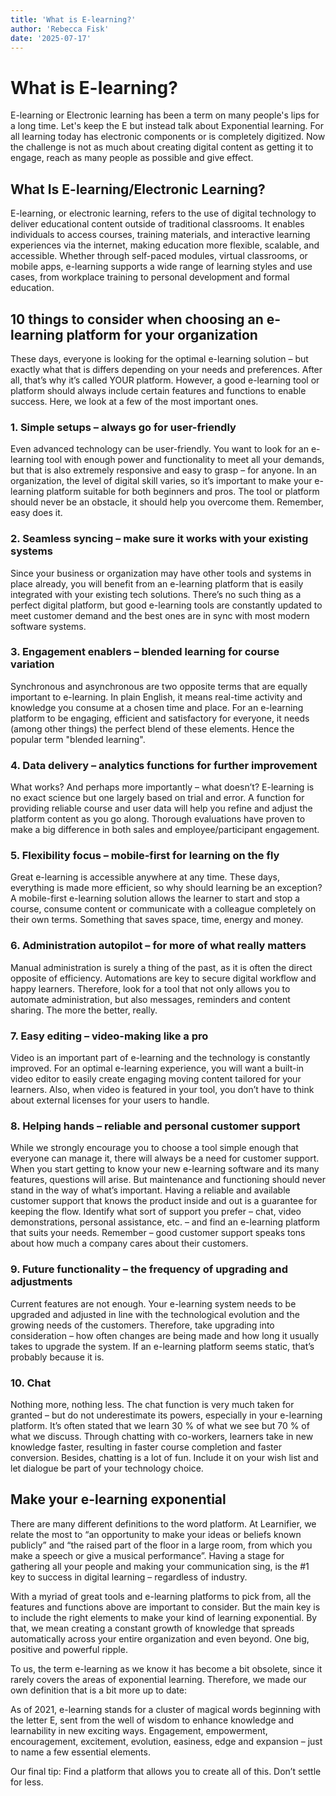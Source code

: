 ```yaml
---
title: 'What is E-learning?'
author: 'Rebecca Fisk'
date: '2025-07-17'
---
```


# What is E-learning?

E-learning or Electronic learning has been a term on many people's lips for a long time. Let's keep the E but instead talk about Exponential learning. For all learning today has electronic components or is completely digitized. Now the challenge is not as much about creating digital content as getting it to engage, reach as many people as possible and give effect.‍

## What Is E-learning/Electronic Learning?

‍E-learning, or electronic learning, refers to the use of digital technology to deliver educational content outside of traditional classrooms. It enables individuals to access courses, training materials, and interactive learning experiences via the internet, making education more flexible, scalable, and accessible. Whether through self-paced modules, virtual classrooms, or mobile apps, e-learning supports a wide range of learning styles and use cases, from workplace training to personal development and formal education.

## 10 things to consider when choosing an e-learning platform for your organization

These days, everyone is looking for the optimal e-learning solution – but exactly what that is differs depending on your needs and preferences. After all, that’s why it’s called YOUR platform. However, a good e-learning tool or platform should always include certain features and functions to enable success. Here, we look at a few of the most important ones.

### 1. Simple setups – always go for user-friendly

Even advanced technology can be user-friendly. You want to look for an e-learning tool with enough power and functionality to meet all your demands, but that is also extremely responsive and easy to grasp – for anyone. In an organization, the level of digital skill varies, so it’s important to make your e-learning platform suitable for both beginners and pros. The tool or platform should never be an obstacle, it should help you overcome them. Remember, easy does it.

### 2. Seamless syncing – make sure it works with your existing systems

‍Since your business or organization may have other tools and systems in place already, you will benefit from an e-learning platform that is easily integrated with your existing tech solutions. There’s no such thing as a perfect digital platform, but good e-learning tools are constantly updated to meet customer demand and the best ones are in sync with most modern software systems.

### 3. Engagement enablers – blended learning for course variation

‍Synchronous and asynchronous are two opposite terms that are equally important to e-learning. In plain English, it means real-time activity and knowledge you consume at a chosen time and place. For an e-learning platform to be engaging, efficient and satisfactory for everyone, it needs (among other things) the perfect blend of these elements. Hence the popular term "blended learning".

### 4. Data delivery – analytics functions for further improvement

‍What works? And perhaps more importantly – what doesn’t? E-learning is no exact science but one largely based on trial and error. A function for providing reliable course and user data will help you refine and adjust the platform content as you go along. Thorough evaluations have proven to make a big difference in both sales and employee/participant engagement.

### 5. Flexibility focus – mobile-first for learning on the fly

Great e-learning is accessible anywhere at any time. These days, everything is made more efficient, so why should learning be an exception? A mobile-first e-learning solution allows the learner to start and stop a course, consume content or communicate with a colleague completely on their own terms. Something that saves space, time, energy and money.

### 6. Administration autopilot – for more of what really matters

‍Manual administration is surely a thing of the past, as it is often the direct opposite of efficiency. Automations are key to secure digital workflow and happy learners. Therefore, look for a tool that not only allows you to automate administration, but also messages, reminders and content sharing. The more the better, really.

### 7. Easy editing – video-making like a pro‍

Video is an important part of e-learning and the technology is constantly improved. For an optimal e-learning experience, you will want a built-in video editor to easily create engaging moving content tailored for your learners. Also, when video is featured in your tool, you don’t have to think about external licenses for your users to handle.

### 8. Helping hands – reliable and personal customer support

‍While we strongly encourage you to choose a tool simple enough that everyone can manage it, there will always be a need for customer support. When you start getting to know your new e-learning software and its many features, questions will arise. But maintenance and functioning should never stand in the way of what’s important. Having a reliable and available customer support that knows the product inside and out is a guarantee for keeping the flow. Identify what sort of support you prefer – chat, video demonstrations, personal assistance, etc. – and find an e-learning platform that suits your needs. Remember – good customer support speaks tons about how much a company cares about their customers.

### 9. Future functionality – the frequency of upgrading and adjustments

‍Current features are not enough. Your e-learning system needs to be upgraded and adjusted
in line with the technological evolution and the growing needs of the customers. Therefore, take upgrading into consideration – how often changes are being made and how long it usually takes to upgrade the system. If an e-learning platform seems static, that’s probably because it is.

### 10. Chat

‍Nothing more, nothing less. The chat function is very much taken for granted – but do not underestimate its powers, especially in your e-learning platform. It’s often stated that we learn 30 % of what we see but 70 % of what we discuss. Through chatting with co-workers, learners take in new knowledge faster, resulting in faster course completion and faster conversion. Besides, chatting is a lot of fun. Include it on your wish list and let dialogue be part of your technology choice.

## Make your e-learning exponential

There are many different definitions to the word platform. At Learnifier, we relate the most to “an opportunity to make your ideas or beliefs known publicly” and “the raised part of the floor in a large room, from which you make a speech or give a musical performance”. Having a stage for gathering all your people and making your communication sing, is the #1 key to success in digital learning – regardless of industry.

With a myriad of great tools and e-learning platforms to pick from, all the features and functions above are important to consider. But the main key is to include the right elements to make your kind of learning exponential. By that, we mean creating a constant growth of knowledge that spreads automatically across your entire organization and even beyond. One big, positive and powerful ripple.

To us, the term e-learning as we know it has become a bit obsolete, since it rarely covers the areas of exponential learning. Therefore, we made our own definition that is a bit more up to date:

As of 2021, e-learning stands for a cluster of magical words beginning with the letter E, sent from the well of wisdom to enhance knowledge and learnability in new exciting ways. Engagement, empowerment, encouragement, excitement, evolution, easiness, edge and expansion – just to name a few essential elements.

Our final tip: Find a platform that allows you to create all of this. Don’t settle for less.
